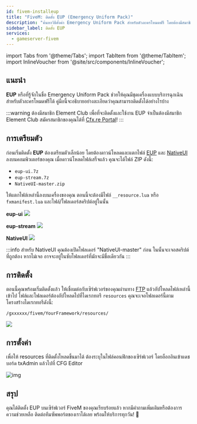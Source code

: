 ```yaml
---
id: fivem-installeup
title: "FiveM: ติดตั้ง EUP (Emergency Uniform Pack)"
description: "ค้นหาวิธีตั้งค่า Emergency Uniform Pack สำหรับตัวละครโหมดฟรี โดยต้องมีสมาชิก Element Club → เรียนรู้เพิ่มเติมตอนนี้"
sidebar_label: ติดตั้ง EUP
services:
  - gameserver-fivem
---
```


import Tabs from '@theme/Tabs';
import TabItem from '@theme/TabItem';
import InlineVoucher from '@site/src/components/InlineVoucher';



## แนะนำ

**EUP** หรือที่รู้จักในชื่อ Emergency Uniform Pack ช่วยให้คุณมีชุดเครื่องแบบบริการฉุกเฉินสำหรับตัวละครโหมดฟรีได้ คู่มือนี้จะอธิบายอย่างละเอียดว่าคุณสามารถติดตั้งได้อย่างไรบ้าง

:::warning ต้องมีสมาชิก Element Club
เพื่อที่จะติดตั้งและใช้งาน EUP จำเป็นต้องมีสมาชิก Element Club สมัครสมาชิกของคุณได้ที่ [Cfx.re Portal](https://portal.cfx.re/subscriptions/element-club)!
:::

<InlineVoucher />



## การเตรียมตัว

ก่อนเริ่มติดตั้ง **EUP** ต้องเตรียมตัวเล็กน้อย โดยต้องดาวน์โหลดและแตกไฟล์ [EUP](https://forum.cfx.re/t/emergency-uniform-pack-client-server-sided-easy-install-update-5-0-announcement/97599) และ [NativeUI](https://github.com/FrazzIe/NativeUILua/archive/master.zip) ลงบนคอมพิวเตอร์ของคุณ เมื่อดาวน์โหลดไฟล์เสร็จแล้ว คุณจะได้ไฟล์ ZIP ดังนี้:

- `eup-ui.7z`
- `eup-stream.7z` 
- `NativeUI-master.zip`

ให้แตกไฟล์เหล่านี้ลงบนเครื่องของคุณ ตอนนี้จะต้องมีไฟล์ `__resource.lua` หรือ `fxmanifest.lua` และไฟล์/โฟลเดอร์สคริปต์อยู่ในนั้น

**eup-ui**
![](https://screensaver01.zap-hosting.com/index.php/s/PjXPtC49ZAkiD87/preview)

**eup-stream**
![](https://screensaver01.zap-hosting.com/index.php/s/y4HNTngCjkg8n44/preview)

**NativeUI**
![](https://screensaver01.zap-hosting.com/index.php/s/EwdgkfA5qjWNAYj/preview)

:::info
สำหรับ NativeUI คุณต้องเปิดโฟลเดอร์ "NativeUI-master" ก่อน ในนั้นจะเจอสคริปต์ที่ถูกต้อง หากไม่เจอ อาจจะอยู่ในซับโฟลเดอร์ที่มักจะมีชื่อเดียวกัน
:::

## การติดตั้ง
ตอนนี้คุณพร้อมเริ่มติดตั้งแล้ว ให้เชื่อมต่อกับเซิร์ฟเวอร์ของคุณผ่านทาง [FTP](gameserver-ftpaccess.md) แล้วอัปโหลดไฟล์เหล่านี้เข้าไป ไฟล์และโฟลเดอร์ต้องอัปโหลดไปที่ไดเรกทอรี `resources` คุณจะเจอโฟลเดอร์นี้ตามโครงสร้างไดเรกทอรีดังนี้:

```
/gxxxxxx/fivem/YourFramework/resources/
```

![](https://screensaver01.zap-hosting.com/index.php/s/qFtS6sJHy67Y773/preview)



## การตั้งค่า

เพื่อให้ resources ที่ติดตั้งโหลดขึ้นมาได้ ต้องระบุในไฟล์คอนฟิกของเซิร์ฟเวอร์ โดยล็อกอินเข้าแดชบอร์ด txAdmin แล้วไปที่ CFG Editor

![img](https://screensaver01.zap-hosting.com/index.php/s/xQgkC5npHji4ArM/download)



## สรุป

คุณได้ติดตั้ง EUP บนเซิร์ฟเวอร์ FiveM ของคุณเรียบร้อยแล้ว หากมีคำถามเพิ่มเติมหรือต้องการความช่วยเหลือ ติดต่อทีมซัพพอร์ตของเราได้เลย พร้อมให้บริการทุกวัน! 🙂


<InlineVoucher />